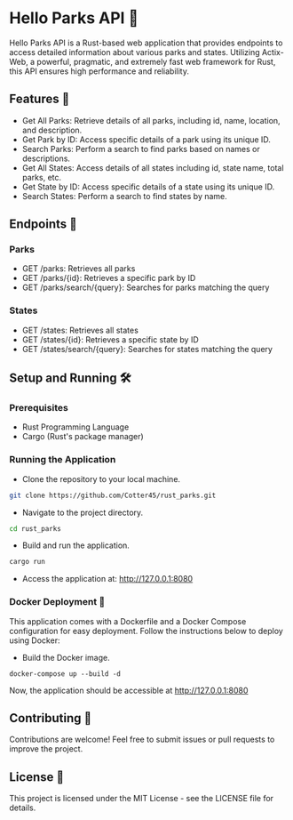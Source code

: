 # Hello Parks API 🌲

Hello Parks API is a Rust-based web application that provides endpoints to access detailed information about various parks and states. Utilizing Actix-Web, a powerful, pragmatic, and extremely fast web framework for Rust, this API ensures high performance and reliability.

## Features 🌟

- Get All Parks: Retrieve details of all parks, including id, name, location, and description.
- Get Park by ID: Access specific details of a park using its unique ID.
- Search Parks: Perform a search to find parks based on names or descriptions.
- Get All States: Access details of all states including id, state name, total parks, etc.
- Get State by ID: Access specific details of a state using its unique ID.
- Search States: Perform a search to find states by name.

## Endpoints 🚀

### Parks

- GET /parks: Retrieves all parks
- GET /parks/{id}: Retrieves a specific park by ID
- GET /parks/search/{query}: Searches for parks matching the query

### States

- GET /states: Retrieves all states
- GET /states/{id}: Retrieves a specific state by ID
- GET /states/search/{query}: Searches for states matching the query

## Setup and Running 🛠️

### Prerequisites

- Rust Programming Language
- Cargo (Rust's package manager)

### Running the Application

- Clone the repository to your local machine.

```bash
git clone https://github.com/Cotter45/rust_parks.git
```

- Navigate to the project directory.

```bash
cd rust_parks
```

- Build and run the application.

```bash
cargo run
```

- Access the application at: http://127.0.0.1:8080

### Docker Deployment 🐳

This application comes with a Dockerfile and a Docker Compose configuration for easy deployment. Follow the instructions below to deploy using Docker:

- Build the Docker image.

```
docker-compose up --build -d
```

Now, the application should be accessible at http://127.0.0.1:8080

## Contributing 🤝

Contributions are welcome! Feel free to submit issues or pull requests to improve the project.

## License 📄

This project is licensed under the MIT License - see the LICENSE file for details.
